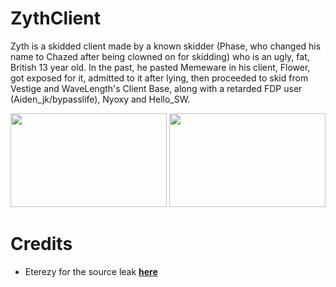 # ZythClient
Zyth is a skidded client made by a known skidder (Phase, who changed his name to Chazed after being clowned on for skidding) who is an ugly, fat, British 13 year old. In the past, he pasted Memeware in his client, Flower, got exposed for it, admitted to it after lying, then proceeded to skid from Vestige and WaveLength's Client Base, along with a retarded FDP user (Aiden_jk/bypasslife), Nyoxy and Hello_SW.

<img src="https://cdn.discordapp.com/attachments/860562429365059625/1036412956881195128/phase.PNG" style="width: 250px; height: 150px;"></img>
<img src="https://cdn.discordapp.com/attachments/860562429365059625/1036412957304815647/phasemybeloved.gif" style="width: 250px; height: 150px;"></img>
# Credits
- Eterezy for the source leak <b><a href="https://www.masterof13fps.com/forum/index.php?threads%2Fzyth-client-skidded-wavelength-base-client.8388%2F">here</a></b>
